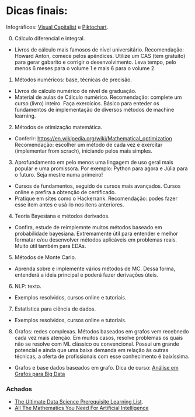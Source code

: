 # Dicas finais:
Infográficos: [Visual Capitalist](https://www.visualcapitalist.com/) e [Piktochart](https://piktochart.com/).

0) Cálculo diferencial e integral.
- Livros de cálculo mais famosos de nível universitário.
Recomendação: Howard Anton, comece pelos apêndices. Utilize um CAS (tem gratuíto) para gerar gabarito e corrigir o desenvolvimento.
Leva tempo, pelo menos 6 meses para o volume 1 e mais 6 para o volume 2.

1) Métodos numéricos: base, técnicas de precisão.
- Livros de cálculo numérico de nível de graduação.
- Material de aulas de Cálculo numérico.
Recomendação: complete um curso (livro) inteiro. Faça exercícios.
Básico para enteder os fundamentos de implementação de diversos métodos de machine learning.

2) Métodos de otimização matemática.
- Conferir: https://en.wikipedia.org/wiki/Mathematical_optimization
Recomendação: escolher um método de cada vez e exercitar (implementar from scrach), iniciando pelos mais simples.

3) Aprofundamento em pelo menos uma lingagem de uso geral mais popular e uma promissora.
Por exemplo: Python para agora e Júlia para o futuro. Seja mestre numa primeiro!
- Cursos de fundamentos, seguido de cursos mais avançados. Cursos online e prefira a obtenção de certificado.
- Pratique em sites como o Hackerrank.
Recomendação: podes fazer esse item antes e usá-lo nos itens anteriores.

4) Teoria Bayesiana e métodos derivados.
- Confira, estude de reimplemnte muitos métodos baseado em probabilidade bayesiana.
Extremamente útil para entender e melhor formatar e/ou desenvolver métodos aplicáveis em problemas reais. 
Muito útil também para EDAs.

5) Métodos de Monte Carlo.
- Aprenda sobre e implemente vários métodos de MC. Dessa forma, entenderá a ideia principal e poderá fazer derivações úteis.

6) NLP: texto.
- Exemplos resolvidos, cursos online e tutoriais.

7) Estatística para ciência de dados. 
- Exemplos resolvidos, cursos online e tutoriais.

8) Grafos: redes complexas.
Métodos baseados em grafos vem recebnedo cada vez mais atenção. Em muitos casos, resolve problemas os quais não se resolve com ML clássico ou convencional. Possui um grande potencial e ainda que uma baixa demanda em relação às outras técnicas, a oferta de profissionais com esse conhecimento é baixíssima. 
- Grafos e base dados baseados em grafo.
Dica de curso: [Análise em Grafos para Big Data](https://www.datascienceacademy.com.br/pages/curso-analise-em-grafos-para-big-data)

### Achados

- [The Ultimate Data Science Prerequisite Learning List](https://towardsdatascience.com/the-ultimate-data-science-prerequisite-learning-list-348ce89805f9).
- [All The Mathematics You Need For Artificial Intelligence](https://towardsdatascience.com/all-the-mathematics-you-need-for-artificial-intelligence-abdd26895977)

